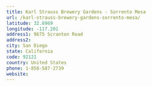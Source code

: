 ```yaml
---
title: Karl Strauss Brewery Gardens - Sorrento Mesa
url: /karl-strauss-brewery-gardens-sorrento-mesa/
latitude: 32.8969
longitude: -117.201
address1: 9675 Scranton Road
address2: 
city: San Diego
state: California
code: 92121
country: United States
phone: 1-858-587-2739
website: 
---
```


